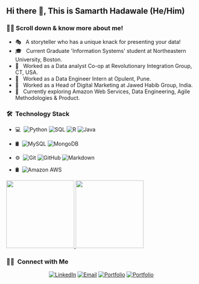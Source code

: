 <h2> Hi there 👋, This is Samarth Hadawale (He/Him) </h2>

<h3> 👨‍💻 Scroll down & know more about me! </h3>

- 🎭 &nbsp; A storyteller who has a unique knack for presenting your data!
- 🎓 &nbsp; Current Graduate 'Information Systems' student at Northeastern University, Boston. 
- 🧰 &nbsp; Worked as a Data analyst Co-op at Revolutionary Integration Group, CT, USA.
- 🧰 &nbsp; Worked as a Data Engineer Intern at Opulent, Pune.
- 🧰 &nbsp; Worked as a Head of Digital Marketing at Jawed Habib Group, India.
- 🎯 &nbsp; Currently exploring Amazon Web Services, Data Engineering, Agile Methodologies & Product. 

<h3> 🛠 &nbsp;Technology Stack</h3>

- 💻 &nbsp;![Python](https://img.shields.io/badge/-Python-333333?style=flat&logo=python)
  ![SQL](https://img.shields.io/badge/-SQL-333333?style=flat&logo=MySQL)
  ![R](https://img.shields.io/badge/R-%23276DC3.svg?&style=flat-square&logo=R)
  ![Java](https://img.shields.io/badge/-Java-333333?style=flat&logo=Java&logoColor=007396)
  
- 🛢 &nbsp;![MySQL](https://img.shields.io/badge/-MySQL-black?style=flat-square&logo=mysql)
  ![MongoDB](https://img.shields.io/badge/-MongoDB-333333?style=flat&logo=mongodb)
 
- ⚙️ &nbsp;![Git](https://img.shields.io/badge/-Git-333333?style=flat&logo=git)
  ![GitHub](https://img.shields.io/badge/-GitHub-333333?style=flat&logo=github)
  ![Markdown](https://img.shields.io/badge/-Markdown-333333?style=flat&logo=markdown)
   
- 🛢 &nbsp;![Amazon AWS](https://img.shields.io/badge/Amazon%20AWS-232F3E?style=flat-square&logo=amazon-aws)

<a href="https://github.com/samarthhadawale">
  <img height="180em" src="https://github-readme-stats.vercel.app/api?username=samarthhadawale&theme=buefy&show_icons=true" />
  <img height="180em" src="https://github-readme-stats.vercel.app/api/top-langs/?username=samarthhadawale&theme=buefy&layout=compact" />
</a>


<h3> 🤝🏻 &nbsp;Connect with Me </h3>

<p align="center">
<a href="https://www.linkedin.com/in/samarthhadawale/"><img alt="LinkedIn" src="https://img.shields.io/badge/LinkedIn-Samarth%20Hadawale-blue?style=flat-square&logo=linkedin"></a>
<a href="mailto:hadawale.sa@northeastern.edu"><img alt="Email" src="https://img.shields.io/badge/Email-hadawale.sa@northeastern.edu-blue?style=flat-square&logo=gmail"></a>
<a href="https://samarthhadawale.github.io/"><img alt="Portfolio" src="https://img.shields.io/badge/-MyPortfolio-61DAFB?logo=portfolio&logoColor=white&logoWidth=30"></a> 
<a href="https://public.tableau.com/profile/samarth.hadawale#!/?newProfile=&activeTab=0"><img alt="Portfolio" src="https://img.shields.io/badge/-MyTableauPublicProfile-61DAFB?logo=tableaupublic&logoColor=white&logoWidth=30"></a> 
  
</p>
